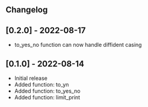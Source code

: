 ## Changelog

## [0.2.0] - 2022-08-17

- to_yes_no function can now handle diffident casing

## [0.1.0] - 2022-08-14

- Initial release
- Added function: to_yn
- Added function: to_yes_no
- Added function: limit_print

